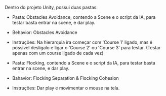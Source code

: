 Dentro do projeto Unity, possui duas pastas:

- Pasta: Obstacles Avoidance, contendo a Scene e o script da IA, para testar basta entrar na scene, e dar play.
- Behavior: Obstacles Avoidance 
- Instruções: Na hierarquia ira começar com 'Course 1' ligado, mas é possivel desligalo e ligar o 'Course 2' ou 'Course 3' para testar. (Testar apenas com um course ligado de cada vez)

- Pasta: Flocking, contendo a Scene e o script da IA, para testar basta entrar na scene, e dar play.
- Bahavior: Flocking Separation & Flocking Cohesion
- Instruções: Dar play e movimentar o mouse na tela. 
